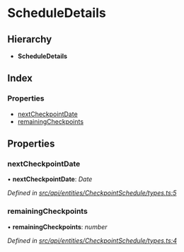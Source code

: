# ScheduleDetails

## Hierarchy

* **ScheduleDetails**

## Index

### Properties

* [nextCheckpointDate](scheduledetails.md#nextcheckpointdate)
* [remainingCheckpoints](scheduledetails.md#remainingcheckpoints)

## Properties

### nextCheckpointDate

• **nextCheckpointDate**: _Date_

_Defined in_ [_src/api/entities/CheckpointSchedule/types.ts:5_](https://github.com/PolymathNetwork/polymesh-sdk/blob/56921667/src/api/entities/CheckpointSchedule/types.ts#L5)

### remainingCheckpoints

• **remainingCheckpoints**: _number_

_Defined in_ [_src/api/entities/CheckpointSchedule/types.ts:4_](https://github.com/PolymathNetwork/polymesh-sdk/blob/56921667/src/api/entities/CheckpointSchedule/types.ts#L4)

